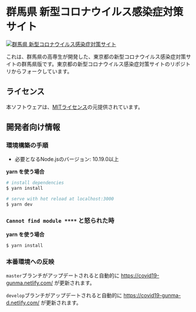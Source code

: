 # 群馬県 新型コロナウイルス感染症対策サイト

[![群馬県 新型コロナウイルス感染症対策サイト](https://github.com/SatoshiRC/covid19-gunma/blob/master/static/ogp.png?raw=true)](https://covid19-gunma.netlify.com/)

これは、群馬県の高専生が開発した、東京都の新型コロナウイルス感染症対策サイトの群馬県版です。東京都の新型コロナウイルス感染症対策サイトのリポジトリからフォークしています。

## ライセンス
本ソフトウェアは、[MITライセンス](./LICENSE.txt)の元提供されています。

## 開発者向け情報

### 環境構築の手順

- 必要となるNode.jsのバージョン: 10.19.0以上

**yarn を使う場合**
```bash
# install dependencies
$ yarn install

# serve with hot reload at localhost:3000
$ yarn dev
```

### `Cannot find module ****` と怒られた時

**yarn を使う場合**
```bash
$ yarn install
```
### 本番環境への反映
`master`ブランチがアップデートされると自動的に https://covid19-gunma.netlify.com/ が更新されます。

`develop`ブランチがアップデートされると自動的に https://covid19-gunma-d.netlify.com/ が更新されます。
